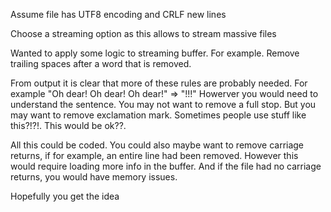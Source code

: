 Assume file has UTF8 encoding and CRLF new lines

Choose a streaming option as this allows to stream massive files 

Wanted to apply some logic to streaming buffer. For example. Remove trailing spaces after a word that is removed.

From output it is clear that more of these rules are probably needed. For example "Oh dear! Oh dear! Oh dear!" => "!!!" Howerver you would need to understand the sentence. You may not want to remove a full stop. But you may want to remove exclamation mark. Sometimes people use stuff like this?!?!. This would be ok??.

All this could be coded. You could also maybe want to remove carriage returns, if for example, an entire line had been removed. However this would require loading more info in the buffer. And if the file had no carriage returns, you would have memory issues.

Hopefully you get the idea